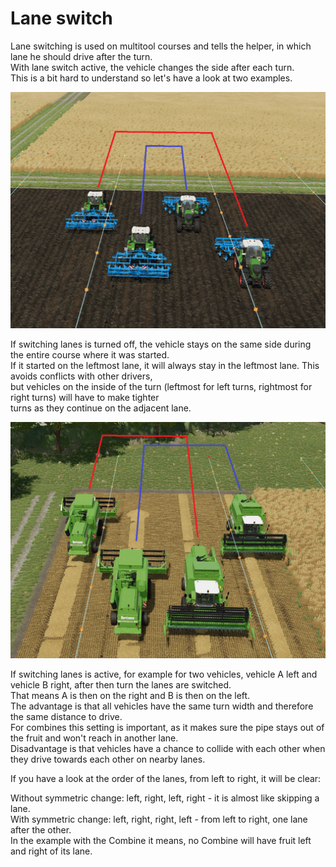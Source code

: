 # Lane switch
  
Lane switching is used on multitool courses and tells the helper, in which lane he should drive after the turn.  
With lane switch active, the vehicle changes the side after each turn.  
This is a bit hard to understand so let's have a look at two examples.  


![Image](../assets/images/regularchange_0_0_1020_765.png)

  
If switching lanes is turned off, the vehicle stays on the same side during the entire course where it was started.  
If it started on the leftmost lane, it will always stay in the leftmost lane. This avoids conflicts with other drivers,  
but vehicles on the inside of the turn (leftmost for left turns, rightmost for right turns) will have to make tighter  
turns as they continue on the adjacent lane.  


![Image](../assets/images/symetricchange_0_0_1020_765.png)

  
If switching lanes is active, for example for two vehicles, vehicle A left and vehicle B right, after then turn the lanes are switched.  
That means A is then on the right and B is then on the left.  
The advantage is that all vehicles have the same turn width and therefore the same distance to drive.  
For combines this setting is important, as it makes sure the pipe stays out of the fruit and won't reach in another lane.  
Disadvantage is that vehicles have a chance to collide with each other when they drive towards each other on nearby lanes.  
  
If you have a look at the order of the lanes, from left to right, it will be clear:  

Without symmetric change: left, right, left, right - it is almost like skipping a lane.  
With symmetric change: left, right, right, left - from left to right, one lane after the other.  
In the example with the Combine it means, no Combine will have fruit left and right of its lane.  


